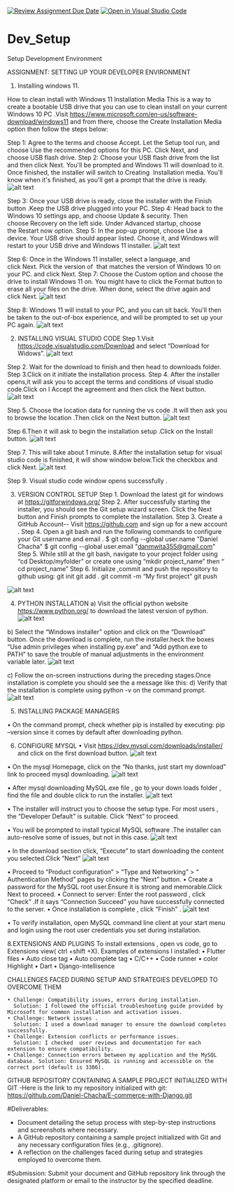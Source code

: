 [![Review Assignment Due Date](https://classroom.github.com/assets/deadline-readme-button-24ddc0f5d75046c5622901739e7c5dd533143b0c8e959d652212380cedb1ea36.svg)](https://classroom.github.com/a/vbnbTt5m)
[![Open in Visual Studio Code](https://classroom.github.com/assets/open-in-vscode-718a45dd9cf7e7f842a935f5ebbe5719a5e09af4491e668f4dbf3b35d5cca122.svg)](https://classroom.github.com/online_ide?assignment_repo_id=15263043&assignment_repo_type=AssignmentRepo)
# Dev_Setup
Setup Development Environment

ASSIGNMENT: SETTING UP YOUR DEVELOPER ENVIRONMENT

1. Installing windows 11.

How to clean install with Windows 11 Installation Media
This is a way to create a bootable USB drive that you can use to clean install on your current Windows 10 PC .Visit https://www.microsoft.com/en-us/software-download/windows11  and from there, choose the Create Installation Media option then follow the steps below:

Step 1: Agree to the terms and choose Accept. Let the Setup tool run, and choose Use the recommended options for this PC. Click Next, and choose USB flash drive.
Step 2: Choose your USB flash drive from the list and then click Next. You'll be prompted and Windows 11 will download to it. Once finished, the installer will switch to Creating  Installation media. You'll know when it's finished, as you'll get a prompt that the drive is ready.
![alt text](image-0.png)

Step 3: Once your USB drive is ready, close the installer with the Finish button .Keep the USB drive plugged into your PC.
Step 4: Head back to the Windows 10 settings app, and choose Update & security. Then choose Recovery on the left side. Under Advanced startup, choose the Restart now option.
Step 5: In the pop-up prompt, choose Use a device. Your USB drive should appear listed. Choose it, and Windows will restart to your USB drive and Windows 11 installer. 
![alt text](image-1.png)

Step 6: Once in the Windows 11 installer, select a language, and click Next. Pick the version of  that matches the version of Windows 10 on your PC. and click Next.
Step 7: Choose the Custom option and choose the drive to install Windows 11 on. You might have to click the Format button to erase all your files on the drive. When done, select the drive again and click Next.
![alt text](image-2.png)

Step 8: Windows 11 will install to your PC, and you can sit back. You'll then be taken to the out-of-box experience, and will be prompted to set up your PC again.
![alt text](image-3.png)

2. INSTALLING VISUAL STUDIO CODE
Step 1.Visit  https://code.visualstudio.com/Download  and select “Download for Widows”.
![alt text](image-4.png)

Step 2. Wait for the download to finish and then head to downloads folder.
Step 3.Click on it initiate the installation process.
Step 4. After the installer opens,it will ask you to accept the terms and conditions of visual studio code.Click on I Accept the agreement  and then click the Next button.
![alt text](image-5.png)

Step 5. Choose the location data for running the vs code .It will then ask you to browse the location .Then click on the Next button.
![alt text](image-6.png)

Step 6.Then it will ask to begin the installation setup .Click on the Install button.
![alt text](image-7.png)

Step 7. This will take about 1 minute.
8.After the installation setup for visual studio code is finished, it will show window below.Tick the checkbox and click Next.
![alt text](image-8.png)

Step 9. Visual studio code window opens successfully .


3. VERSION CONTROL SETUP
Step 1. Download the latest git for windows at https://gitforwindows.org/ 
Step 2. After successfully starting the installer, you should see the Git setup wizard screen. Click the Next button and Finish prompts to complete the installation.
Step 3. Create a GitHub Account-- Visit https://github.com  and sign up for a new account .
Step 4. Open a git bash  and run the following commands to configure your Git username and email . 
$ git config --global user.name "Daniel  Chacha"
$ git config --global user.email "danmwita355@gmail.com"
Step 5. While still at the git bash, navigate to your project folder using “cd Desktop/myfolder” or create one using      “mkdir project_name” then “ cd project_name”
Step 6. Initialize ,commit and push the repository to github using:
git init
git add .
git commit -m “My first project”
git push

![alt text](image-9.png)

4. PYTHON INSTALLATION
a) Visit the official python website https://www.python.org/ to download the latest version of python.
![alt text](image-10.png)


b) Select the “Windows installer” option and click on the “Download” button. Once the download is complete, run the installer.heck the boxes “Use admin privileges when installing py.exe” and “Add python.exe to PATH” to save the trouble of manual adjustments in the environment variable later.
![alt text](image-11.png)


c) Follow the on-screen instructions during the preceding stages.Once installation is complete you should see the a message like this:
d) Verify that the installation is complete using python -v   on the command prompt.
![alt text](image-12.png)


5. INSTALLING PACKAGE MANAGERS

• On the command prompt, check whether  pip is installed by executing:
pip –version   since it comes by default after downloading python.

6. CONFIGURE MYSQL
• Visit https://dev.mysql.com/downloads/installer/ and click on the first download button.
![alt text](image-13.png)


• On the mysql Homepage, click on the “No thanks, just start my download” link to proceed mysql downloading.
![alt text](image-14.png)

• After mysql downloading MySQL.exe file , go to your down	loads folder , find the file and double click to run the installer.
![alt text](image-15.png)

• The installer will instruct you to choose the setup type. For most users , the “Developer Default” is suitable. Click “Next” to proceed.

• You will be prompted to install typical MySQL software .The installer can auto-resolve some of issues, but not in this case.
![alt text](image-16.png)


• In the download section click, “Execute” to start downloading the content you selected.Click “Next”
![alt text](image-17.png)


• Proceed to 	“Product configuration” > “Type and Networking” > “ Authentication Method” pages by clicking the “Next” button.
• Create  a password for the MySQL root user.Ensure it is strong and memorable.Click Next to proceed.
• Connect to server: Enter the root password , click “Check” .If it says “Connection Succeed” you have successfully connected to the server.
• Once installation is complete , click “Finish” .
![alt text](image-18.png)


• To verify installation, open MySQL  command line client  at your start menu  and login using the root user credentials you set during installation.


8.EXTENSIONS AND PLUGINS
To install extensions , open vs code,  go to Extensions view( ctrl +shift +X).
Examples of extensions I installed:
    • Flutter files
    • Auto close tag
    • Auto complete tag
    • C/C++
    • Code runner
    • color Highlight
    • Dart
    • Django-intellisence 

CHALLENGES FACED DURING SETUP AND STRATEGIES DEVELOPED TO OVERCOME THEM

    • Challenge: Compatibility issues, errors during installation.
      Solution: I Followed the official troubleshooting guide provided by Microsoft for common installation and activation issues.
    • Challenge: Network issues .
      Solution: I used a download manager to ensure the download completes successfully. 
    • Challenge: Extension conflicts or performance issues. 
      Solution: I checked  user reviews and documentation for each extension to ensure compatibility.
    • Challenge: Connection errors between my application and the MySQL database. Solution: Ensured MySQL is running and accessible on the correct port (default is 3306).

   


   GITHUB REPOSITORY CONTAINING A SAMPLE PROJECT INITIALIZED WITH GIT
   -Here is the link to my repository initialized with git:
   https://github.com/Daniel-Chacha/E-commerce-with-Django.git



#Deliverables:
- Document detailing the setup process with step-by-step instructions and screenshots where necessary.
- A GitHub repository containing a sample project initialized with Git and any necessary configuration files (e.g., .gitignore).
- A reflection on the challenges faced during setup and strategies employed to overcome them.

#Submission:
Submit your document and GitHub repository link through the designated platform or email to the instructor by the specified deadline.




